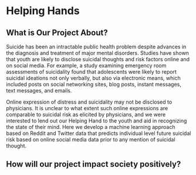 # Helping Hands

## What is Our Project About?

Suicide has been an intractable public health problem despite advances in the diagnosis and treatment of major mental disorders. Studies have shown that youth are likely to disclose suicidal thoughts and risk factors online and on social media. For example, a study examining emergency room assessments of suicidality found that adolescents were likely to report suicidal ideations not only verbally, but also via electronic means, which included posts on social networking sites, blog posts, instant messages, text messages, and emails.

Online expression of distress and suicidality may not be disclosed to physicians. It is unclear to what extent such online expressions are comparable to suicidal risk as elicited by physicians, and we were interested to lend out our Helping Hand to the youth and aid in recognizing the state of their mind. Here we develop a machine learning approach based on Reddit and Twitter data that predicts individual level future suicidal risk based on online social media data prior to any mention of suicidal thought.

## How will our project impact society positively?

